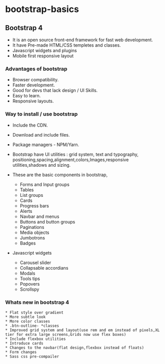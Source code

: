# bootstrap-basics

## Bootstrap 4
- It is an open source front-end framework for fast web development.
- It have Pre-made HTML/CSS templetes  and classes.
- Javascript widgets and plugins
- Mobile first responsive layout

### Advantages of bootstrap
- Browser compatibility.
- Faster development.
- Good for devs that lack design / UI Skills.
- Easy to learn.
- Responsive layouts.

### Way to install / use bootstrap
- Include the CDN.
- Download and include files.
- Package managers - NPM/Yarn.

- Bootstrap have UI utilities : grid system, text and typography, positioning,spacing,alignment,colors,Images,responsive utilities,shadows and sizing.
- These are the basic components in bootstrap,
    * Forms and Input groups
    * Tables
    * List groups
    * Cards
    * Progress bars
    * Alerts 
    * Navbar and menus
    * Buttons and button groups
    * Paginations
    * Media objects
    * Jumbotrons
    * Badges

- Javascript widgets
    * Carousel slider
    * Collapsable accordians
    * Modals
    * Tools tips
    * Popovers
    * Scrollspy

### Whats new in bootstrap 4
    * Flat style over gradient
    * More subtle look
    * More color classes
    * .btn-outline- *classes
    * Improved grid system and layout(use rem and em instead of pixels,XL tier for extra large screens,Grids now use flex boxes)
    * Include flexbox utilities
    * Introduce cards
    * Changes to the navbar(flat design,flexbox instead of floats)
    * Form changes
    * Sass css pre-compailer
